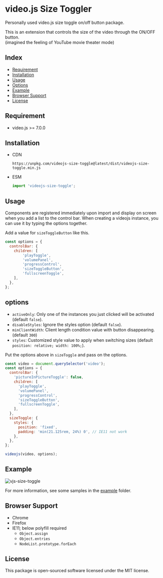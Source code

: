 # video.js Size Toggler

Personally used video.js size toggle on/off button package.

This is an extension that controls the size of the video through the ON/OFF button.
<br>
(imagined the feeling of YouTube movie theater mode)

## Index

- [Requirement](#requirement)
- [Installation](#installation)
- [Usage](#usage)
- [Options](#options)
- [Example](#example)
- [Browser Support](#browser-support)
- [License](#license)

## Requirement

- video.js >= 7.0.0

## Installation

- CDN
  ```http
  https://unpkg.com/videojs-size-toggle@latest/dist/videojs-size-toggle.min.js
  ```
- ESM
  ```javascript
  import 'videojs-size-toggle';
  ```

## Usage

Components are registered immediately upon import and display on screen when you add a list to the control bar. When creating a videojs instance, you can use it by typing the options together.

Add a value for `sizeToggleButton` like this.

```javascript
const options = {
  controlBar: {
    children: [
        'playToggle',
        'volumePanel',
        'progressControl',
        'sizeToggleButton',
        'fullscreenToggle',
    ],
  },
};
```

## options

- `activeOnly`\: Only one of the instances you just clicked will be activated \(default `false`\).
- `disableStyles`\: Ignore the styles option \(default `false`\).
- `minClientWidth`\: Client length condition value with button disappearing. \(default `300`\)
- `styles`\: Customized style value to apply when switching sizes \(default `position: relative; width: 100%;`\).

Put the options above in `sizeToggle` and pass on the options.

```javascript
const video = document.querySelector('video');
const options = {
  controlBar: {
    'pictureInPictureToggle': false,
    children: [
      'playToggle',
      'volumePanel',
      'progressControl',
      'sizeToggleButton',
      'fullscreenToggle',
    ],
  },
  sizeToggle: {
    styles: {
      position: 'fixed',
      padding: 'min(21.125rem, 24%) 0', // IE11 not work
    },
  },
};

videojs(video, options);
```

## Example

![vjs-size-toggle](https://user-images.githubusercontent.com/24821306/119183211-bb09f580-baae-11eb-9cd7-d6040ff09e8d.gif)

For more information, see some samples in the [example](/example) folder.

## Browser Support

- Chrome
- Firefox
- IE11; below polyfill required
  - `Object.assign`
  - `Object.entries`
  - `NodeList.prototype.forEach`

## License

This package is open-sourced software licensed under the MIT license.

